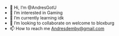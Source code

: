 - 👋 Hi, I’m @AndresGotU
- 👀 I’m interested in Gaming
- 🌱 I’m currently learning idk
- 💞️ I’m looking to collaborate on welcome to bloxburg
- 📫 How to reach me Andresdemby@gmail.com

<!---
AndresGotU/AndresGotU is a ✨ special ✨ repository because its `README.md` (this file) appears on your GitHub profile.
You can click the Preview link to take a look at your changes.
--->
